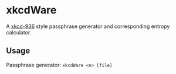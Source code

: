 # xkcdWare
A [xkcd-936](https://xkcd.com/936/) style passphrase generator and corresponding entropy calculator.

## Usage
Passphrase generator: `xkcdWare <n> [file]`
